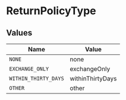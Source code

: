 # ReturnPolicyType


## Values

| Name                 | Value                |
| -------------------- | -------------------- |
| `NONE`               | none                 |
| `EXCHANGE_ONLY`      | exchangeOnly         |
| `WITHIN_THIRTY_DAYS` | withinThirtyDays     |
| `OTHER`              | other                |